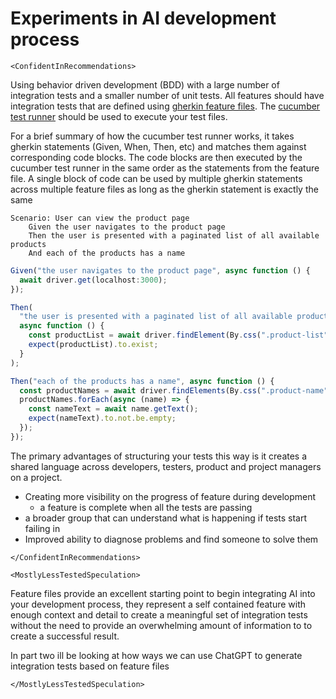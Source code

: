 # Experiments in AI development process

```<ConfidentInRecommendations>```

Using behavior driven development (BDD) with a large number of integration tests and a smaller number of unit tests. All features should have integration tests that are defined using [gherkin feature files](https://cucumber.io/docs/gherkin/reference/).  The [cucumber test runner](https://cucumber.io/docs/installation/) should be used to execute your test files.

For a brief summary of how the cucumber test runner works, it takes gherkin statements (Given, When, Then, etc) and matches them against corresponding code blocks.  The code blocks are then executed by the cucumber test runner in the same order as the statements from the feature file.  A single block of code can be used by multiple gherkin statements across multiple feature files as long as the gherkin statement is exactly the same

```gherkin
Scenario: User can view the product page
    Given the user navigates to the product page
    Then the user is presented with a paginated list of all available products
    And each of the products has a name
```

```typescript
Given("the user navigates to the product page", async function () {
  await driver.get(localhost:3000);
});

Then(
  "the user is presented with a paginated list of all available products",
  async function () {
    const productList = await driver.findElement(By.css(".product-list"));
    expect(productList).to.exist;
  }
);

Then("each of the products has a name", async function () {
  const productNames = await driver.findElements(By.css(".product-name"));
  productNames.forEach(async (name) => {
    const nameText = await name.getText();
    expect(nameText).to.not.be.empty;
  });
});

```

The primary advantages of structuring your tests this way is it creates a shared language across developers, testers, product and project managers on a project.  

* Creating more visibility on the progress of feature during development
  * a feature is complete when all the tests are passing
* a broader group that can understand what is happening if tests start failing in
* Improved ability to diagnose problems and find someone to solve them

```</ConfidentInRecommendations>```

```<MostlyLessTestedSpeculation>```

Feature files provide an excellent starting point to begin integrating AI into your development process, they represent a self contained feature with enough context and detail to create a meaningful set of integration tests without the need to provide an overwhelming amount of information to to create a successful result.

In part two ill be looking at how ways we can use ChatGPT to generate integration tests based on feature files

```</MostlyLessTestedSpeculation>```